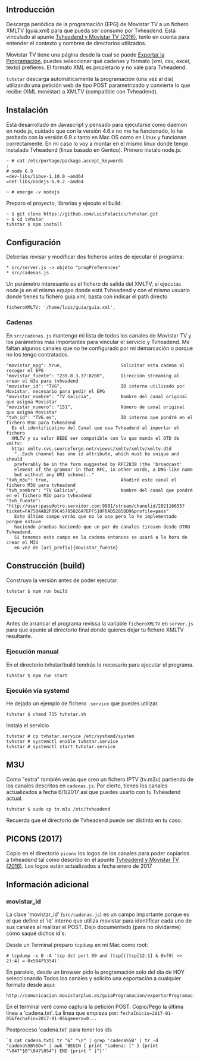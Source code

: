 ## Introducción

Descarga periódica de la programación (EPG) de Movistar TV a un fichero XMLTV (guia.xml) para que
pueda ser consumo por Tvheadend. Está vinculado al apunte [Tvheadend y Movistar TV (2016)](http://www.luispa.com/archivos/4571),
tenlo en cuenta para entender el contexto y nombres de directorios utilizados.

Movistar TV tiene una página desde la cual se puede [Exportar la Programación](http://comunicacion.movistarplus.es/guiaProgramacion/exportarProgramacion),
puedes seleccionar qué cadenas y formato (xml, csv, excel, texto) prefieres. El formato XML es propietario
y no vale para Tvheadend. 

`tvhstar` descarga automáticamente la programación (una vez al día) utilizando
una petición web de tipo POST parametrizado y convierte lo que recibe (XML movistar) a XMLTV (compatible con Tvheadend). 

## Instalación

Está desarrollado en Javascript y pensado para ejecutarse como daemon en node.js, cuidado que con la versión 4.6.x no me ha funcionado, lo he probado con la versión 6.9.x tanto en Mac OS como en Linux y funcionan correctamente. En mi caso lo voy a montar
en el mismo linux donde tengo instalado Tvheadend (linux basado en Gentoo). Primero instalo node.js:

    ~ # cat /etc/portage/package.accept_keywords
    :
    # node 6.9
    =dev-libs/libuv-1.10.0 ~amd64
    =net-libs/nodejs-6.9.2 ~amd64
    
    ~ # emerge -v nodejs

Preparo el proyecto, librerías y ejecuto el build: 

    ~ $ git clone https://github.com/LuisPalacios/tvhstar.git
    ~ $ cd tvhstar
    tvhstar $ npm install

## Configuración

Deberías revisar y modificar dos ficheros antes de ejecutar el programa: 

    * src/server.js -> objeto "progPreferences"
    * src/cadenas.js

Un parámetro interesante es el fichero de salida del XMLTV, si ejecutas node.js en el mismo equipo donde está Tvheadend y con el mismo usuario donde tienes tu fichero guia.xml, basta con indicar el path directo

    ficheroXMLTV: '/home/luis/guia/guia.xml',


### Cadenas

En `src/cadenas.js` mantengo mi lista de todos los canales de Movistar TV y 
los parámetros más importantes para vincular el servicio y Tvheadend. Me
faltan algunos canales que no he configurado por mi demarcación o porque
no los tengo contratados. 

    "movistar_epg": true,                      Solicitar esta cadena al recoger el EPG
    "movistar_fuente": "239.0.3.37:8208",      Dirección streaming al crear el m3u para tvheadend
    "movistar_id": "TVG",                      ID interno utilizado por Movistar, necesario para pedir el EPG
    "movistar_nombre": "TV Galicia",           Nombre del canal original que asigna Movistar
    "movistar_numero": "151",                  Número de canal original que asigna Movistar
    "tvh_id": "TVG.es",                        ID interno que pondré en el fichero M3U para tvheadend
      Es el identificativo del Canal que usa Tvheadend al importar el fichero 
      XMLTV y su valor DEBE ser compatible con lo que manda el DTD de xmltv:
      http: xmltv.cvs.sourceforge.net/viewvc/xmltv/xmltv/xmltv.dtd
       "..Each channel has one id attribute, which must be unique and should
       preferably be in the form suggested by RFC2838 (the 'broadcast'
       element of the grammar in that RFC, in other words, a DNS-like name
       but without any URI scheme).."
    "tvh_m3u": true,                           Añadiré este canal el fichero M3U para tvheadend
    "tvh_nombre": "TV Galicia",                Nombre del canal que pondré en el fichero M3U para tvheadend
    "tvh_fuente": "http://user:pass@otro.servidor.com:9981/stream/chanelid/202116655?ticket=FA7504AB2F89C45785826A7EFF510F0AD5285DD9&profile=pass"
       Este último campo verás que no lo uso pero lo he implementado porque estuve 
       haciendo pruebas haciendo que un par de canales tirasen desde OTRO Tvheadend. 
       Si tenemos este campo en la cadena entonces se usará a la hora de crear el M3U 
       en vez de [uri_prefix]{movistar_fuente}
 

## Construcción (build)

Construyo la versión antes de poder ejecutar. 

    tvhstar $ npm run build


## Ejecución

Antes de arrancar el programa revissa la variable `ficheroXMLTV` en `server.js` para que apunte 
al directorio final donde quieres dejar tu fichero XMLTV resultante. 

### Ejecución manual

En el directorio tvhstar/build tendrás lo necesario para ejecutar el programa.

    tvhstar $ npm run start


### Ejecuión vía systemd

He dejado un ejemplo de fichero `.service` que puedes utilizar. 

    tvhstar $ chmod 755 tvhstar.sh

Instala el servicio

    tvhstar # cp tvhstar.service /etc/systemd/system
    tvhstar # systemctl enable tvhstar.service
    tvhstar # systemctl start tvhstar.service


## M3U

Como "extra" también verás que creo un fichero IPTV (tv.m3u) partiendo de los canales descritos en 
`cadenas.js`. Por cierto, tienes los canales actualizados a fecha 6/1/2017 así que puedes usarlo
con tu Tvheadend actual.

    tvhstar $ sudo cp tv.m3u /etc/tvheadend     
    
Recuerda que el directorio de Tvheadend puede ser distinto en tu caso.  
  
## PICONS (2017)

Copio en el directorio `picons` los logos de los canales para poder copiarlos a tvheadend tal como 
describo en el apunte [Tvheadend y Movistar TV (2016)](http://www.luispa.com/archivos/4571). Los
logos están actualizados a fecha enero de 2017


## Información adicional

### movistar_id

La clave 'movistar_id' (`src/cadenas.js`) es un campo importante porque es el que define el 'id' interno 
que utiliza movistar para identificar cada uno de sus canales al realizar el POST.
Dejo documentado (para no olvidarme) cómo saqué dichos id's: 
    
Desde un Terminal preparo `tcpdump` en mi Mac como root:

    # tcpdump -s 0 -A 'tcp dst port 80 and (tcp[((tcp[12:1] & 0xf0) >> 2):4] = 0x504f5354)'
    
En paralelo, desde un browser pido la programación solo del día de HOY 
seleccionando Todos los canales y solicito una esportación a cualquier formato desde aquí:

    http://comunicacion.movistarplus.es/guiaProgramacion/exportarProgramacion`

En el terminal veré como captura la petición POST. Copio/Pego la última línea a 'cadena.txt'. 
La línea que empieza por: `fechaInicio=2017-01-05&fechaFin=2017-01-05&genero=0...`
    
Postproceso 'cadena.txt' para tener los ids
 
    `$ cat cadena.txt| tr "&" "\n" | grep 'cadena%5B' | tr -d "cadena%5B%5D=" | awk 'BEGIN { print "cadena: [" } {print "\047"$0"\047\054"} END {print " ]"}'`

